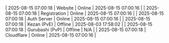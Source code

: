 | 2025-08-15 07:00:18 | Website | Online | 2025-08-15 07:00:16 |
| 2025-08-15 07:00:18 | Registration | Online | 2025-08-15 07:00:16 |
| 2025-08-15 07:00:18 | Auth Server | Online | 2025-08-15 07:00:16 |
| 2025-08-15 07:00:18 | Kezan (PvE) | Offline | 2025-08-03 17:58:02 |
| 2025-08-15 07:00:18 | Gurubashi (PvP) | Offline | N/A |
| 2025-08-15 07:00:18 | Cloudflare | Online | 2025-08-15 07:00:16 |
